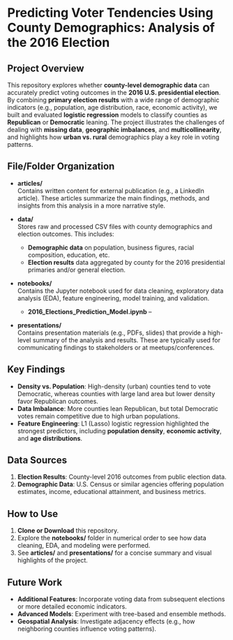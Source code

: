 # Predicting Voter Tendencies Using County Demographics: Analysis of the 2016 Election

## Project Overview
This repository explores whether **county-level demographic data** can accurately predict voting outcomes in the **2016 U.S. presidential election**. By combining **primary election results** with a wide range of demographic indicators (e.g., population, age distribution, race, economic activity), we built and evaluated **logistic regression** models to classify counties as **Republican** or **Democratic** leaning. The project illustrates the challenges of dealing with **missing data**, **geographic imbalances**, and **multicollinearity**, and highlights how **urban vs. rural** demographics play a key role in voting patterns.

## File/Folder Organization

- **articles/**  
  Contains written content for external publication (e.g., a LinkedIn article). These articles summarize the main findings, methods, and insights from this analysis in a more narrative style.

- **data/**  
  Stores raw and processed CSV files with county demographics and election outcomes. This includes:
  - **Demographic data** on population, business figures, racial composition, education, etc.
  - **Election results** data aggregated by county for the 2016 presidential primaries and/or general election.

- **notebooks/**  
  Contains the Jupyter notebook used for data cleaning, exploratory data analysis (EDA), feature engineering, model training, and validation.
  - **2016_Elections_Prediction_Model.ipynb** – 

- **presentations/**  
  Contains presentation materials (e.g., PDFs, slides) that provide a high-level summary of the analysis and results. These are typically used for communicating findings to stakeholders or at meetups/conferences.
  

## Key Findings
- **Density vs. Population**: High-density (urban) counties tend to vote Democratic, whereas counties with large land area but lower density favor Republican outcomes.  
- **Data Imbalance**: More counties lean Republican, but total Democratic votes remain competitive due to high urban populations.  
- **Feature Engineering**: L1 (Lasso) logistic regression highlighted the strongest predictors, including **population density**, **economic activity**, and **age distributions**.

## Data Sources
1. **Election Results**: County-level 2016 outcomes from public election data.  
2. **Demographic Data**: U.S. Census or similar agencies offering population estimates, income, educational attainment, and business metrics.

## How to Use
1. **Clone or Download** this repository.  
2. Explore the **notebooks/** folder in numerical order to see how data cleaning, EDA, and modeling were performed.  
3. See **articles/** and **presentations/** for a concise summary and visual highlights of the project.

## Future Work
- **Additional Features**: Incorporate voting data from subsequent elections or more detailed economic indicators.  
- **Advanced Models**: Experiment with tree-based and ensemble methods.  
- **Geospatial Analysis**: Investigate adjacency effects (e.g., how neighboring counties influence voting patterns).
